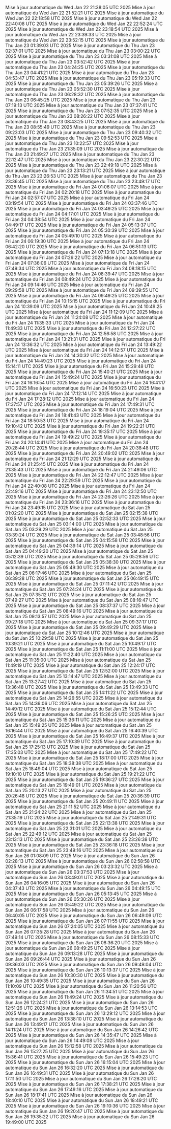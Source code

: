 Mise à jour automatique du Wed Jan 22 21:38:05 UTC 2025
Mise à jour automatique du Wed Jan 22 21:52:21 UTC 2025
Mise à jour automatique du Wed Jan 22 22:18:58 UTC 2025
Mise à jour automatique du Wed Jan 22 22:40:08 UTC 2025
Mise à jour automatique du Wed Jan 22 22:52:24 UTC 2025
Mise à jour automatique du Wed Jan 22 23:18:54 UTC 2025
Mise à jour automatique du Wed Jan 22 23:39:33 UTC 2025
Mise à jour automatique du Wed Jan 22 23:52:15 UTC 2025
Mise à jour automatique du Thu Jan 23 01:39:03 UTC 2025
Mise à jour automatique du Thu Jan 23 02:37:01 UTC 2025
Mise à jour automatique du Thu Jan 23 03:00:22 UTC 2025
Mise à jour automatique du Thu Jan 23 03:31:08 UTC 2025
Mise à jour automatique du Thu Jan 23 03:52:42 UTC 2025
Mise à jour automatique du Thu Jan 23 04:24:25 UTC 2025
Mise à jour automatique du Thu Jan 23 04:41:21 UTC 2025
Mise à jour automatique du Thu Jan 23 04:53:47 UTC 2025
Mise à jour automatique du Thu Jan 23 05:19:33 UTC 2025
Mise à jour automatique du Thu Jan 23 05:39:26 UTC 2025
Mise à jour automatique du Thu Jan 23 05:52:30 UTC 2025
Mise à jour automatique du Thu Jan 23 06:28:32 UTC 2025
Mise à jour automatique du Thu Jan 23 06:45:25 UTC 2025
Mise à jour automatique du Thu Jan 23 07:19:13 UTC 2025
Mise à jour automatique du Thu Jan 23 07:37:41 UTC 2025
Mise à jour automatique du Thu Jan 23 07:52:35 UTC 2025
Mise à jour automatique du Thu Jan 23 08:26:22 UTC 2025
Mise à jour automatique du Thu Jan 23 08:43:25 UTC 2025
Mise à jour automatique du Thu Jan 23 08:55:49 UTC 2025
Mise à jour automatique du Thu Jan 23 09:23:03 UTC 2025
Mise à jour automatique du Thu Jan 23 09:40:32 UTC 2025
Mise à jour automatique du Thu Jan 23 09:52:53 UTC 2025
Mise à jour automatique du Thu Jan 23 10:22:57 UTC 2025
Mise à jour automatique du Thu Jan 23 21:35:09 UTC 2025
Mise à jour automatique du Thu Jan 23 21:49:27 UTC 2025
Mise à jour automatique du Thu Jan 23 22:12:47 UTC 2025
Mise à jour automatique du Thu Jan 23 22:30:22 UTC 2025
Mise à jour automatique du Thu Jan 23 22:49:18 UTC 2025
Mise à jour automatique du Thu Jan 23 23:13:21 UTC 2025
Mise à jour automatique du Thu Jan 23 23:26:53 UTC 2025
Mise à jour automatique du Thu Jan 23 23:36:45 UTC 2025
Mise à jour automatique du Thu Jan 23 23:49:17 UTC 2025
Mise à jour automatique du Fri Jan 24 01:06:07 UTC 2025
Mise à jour automatique du Fri Jan 24 02:20:18 UTC 2025
Mise à jour automatique du Fri Jan 24 02:57:07 UTC 2025
Mise à jour automatique du Fri Jan 24 03:19:54 UTC 2025
Mise à jour automatique du Fri Jan 24 03:37:46 UTC 2025
Mise à jour automatique du Fri Jan 24 03:49:25 UTC 2025
Mise à jour automatique du Fri Jan 24 04:17:01 UTC 2025
Mise à jour automatique du Fri Jan 24 04:38:54 UTC 2025
Mise à jour automatique du Fri Jan 24 04:49:17 UTC 2025
Mise à jour automatique du Fri Jan 24 05:13:37 UTC 2025
Mise à jour automatique du Fri Jan 24 05:30:39 UTC 2025
Mise à jour automatique du Fri Jan 24 05:49:10 UTC 2025
Mise à jour automatique du Fri Jan 24 06:19:30 UTC 2025
Mise à jour automatique du Fri Jan 24 06:42:20 UTC 2025
Mise à jour automatique du Fri Jan 24 06:51:13 UTC 2025
Mise à jour automatique du Fri Jan 24 07:13:18 UTC 2025
Mise à jour automatique du Fri Jan 24 07:26:22 UTC 2025
Mise à jour automatique du Fri Jan 24 07:36:06 UTC 2025
Mise à jour automatique du Fri Jan 24 07:49:34 UTC 2025
Mise à jour automatique du Fri Jan 24 08:18:15 UTC 2025
Mise à jour automatique du Fri Jan 24 08:39:47 UTC 2025
Mise à jour automatique du Fri Jan 24 08:49:24 UTC 2025
Mise à jour automatique du Fri Jan 24 09:14:46 UTC 2025
Mise à jour automatique du Fri Jan 24 09:29:58 UTC 2025
Mise à jour automatique du Fri Jan 24 09:39:55 UTC 2025
Mise à jour automatique du Fri Jan 24 09:49:25 UTC 2025
Mise à jour automatique du Fri Jan 24 10:15:15 UTC 2025
Mise à jour automatique du Fri Jan 24 10:39:09 UTC 2025
Mise à jour automatique du Fri Jan 24 10:49:25 UTC 2025
Mise à jour automatique du Fri Jan 24 11:12:09 UTC 2025
Mise à jour automatique du Fri Jan 24 11:24:08 UTC 2025
Mise à jour automatique du Fri Jan 24 11:35:33 UTC 2025
Mise à jour automatique du Fri Jan 24 11:49:33 UTC 2025
Mise à jour automatique du Fri Jan 24 12:27:22 UTC 2025
Mise à jour automatique du Fri Jan 24 12:56:58 UTC 2025
Mise à jour automatique du Fri Jan 24 13:21:31 UTC 2025
Mise à jour automatique du Fri Jan 24 13:36:32 UTC 2025
Mise à jour automatique du Fri Jan 24 13:49:22 UTC 2025
Mise à jour automatique du Fri Jan 24 14:12:57 UTC 2025
Mise à jour automatique du Fri Jan 24 14:30:32 UTC 2025
Mise à jour automatique du Fri Jan 24 14:49:23 UTC 2025
Mise à jour automatique du Fri Jan 24 15:14:11 UTC 2025
Mise à jour automatique du Fri Jan 24 15:29:48 UTC 2025
Mise à jour automatique du Fri Jan 24 15:40:21 UTC 2025
Mise à jour automatique du Fri Jan 24 15:49:24 UTC 2025
Mise à jour automatique du Fri Jan 24 16:16:54 UTC 2025
Mise à jour automatique du Fri Jan 24 16:41:17 UTC 2025
Mise à jour automatique du Fri Jan 24 16:50:23 UTC 2025
Mise à jour automatique du Fri Jan 24 17:12:14 UTC 2025
Mise à jour automatique du Fri Jan 24 17:28:12 UTC 2025
Mise à jour automatique du Fri Jan 24 17:37:57 UTC 2025
Mise à jour automatique du Fri Jan 24 17:49:31 UTC 2025
Mise à jour automatique du Fri Jan 24 18:19:04 UTC 2025
Mise à jour automatique du Fri Jan 24 18:41:43 UTC 2025
Mise à jour automatique du Fri Jan 24 18:50:53 UTC 2025
Mise à jour automatique du Fri Jan 24 19:10:42 UTC 2025
Mise à jour automatique du Fri Jan 24 19:22:21 UTC 2025
Mise à jour automatique du Fri Jan 24 19:35:17 UTC 2025
Mise à jour automatique du Fri Jan 24 19:49:22 UTC 2025
Mise à jour automatique du Fri Jan 24 20:14:41 UTC 2025
Mise à jour automatique du Fri Jan 24 20:28:44 UTC 2025
Mise à jour automatique du Fri Jan 24 20:38:48 UTC 2025
Mise à jour automatique du Fri Jan 24 20:49:02 UTC 2025
Mise à jour automatique du Fri Jan 24 21:12:29 UTC 2025
Mise à jour automatique du Fri Jan 24 21:25:45 UTC 2025
Mise à jour automatique du Fri Jan 24 21:35:43 UTC 2025
Mise à jour automatique du Fri Jan 24 21:49:06 UTC 2025
Mise à jour automatique du Fri Jan 24 22:12:47 UTC 2025
Mise à jour automatique du Fri Jan 24 22:29:59 UTC 2025
Mise à jour automatique du Fri Jan 24 22:40:08 UTC 2025
Mise à jour automatique du Fri Jan 24 22:49:16 UTC 2025
Mise à jour automatique du Fri Jan 24 23:12:50 UTC 2025
Mise à jour automatique du Fri Jan 24 23:26:26 UTC 2025
Mise à jour automatique du Fri Jan 24 23:36:16 UTC 2025
Mise à jour automatique du Fri Jan 24 23:49:15 UTC 2025
Mise à jour automatique du Sat Jan 25 01:02:20 UTC 2025
Mise à jour automatique du Sat Jan 25 02:15:38 UTC 2025
Mise à jour automatique du Sat Jan 25 02:52:33 UTC 2025
Mise à jour automatique du Sat Jan 25 03:14:00 UTC 2025
Mise à jour automatique du Sat Jan 25 03:29:29 UTC 2025
Mise à jour automatique du Sat Jan 25 03:39:24 UTC 2025
Mise à jour automatique du Sat Jan 25 03:48:56 UTC 2025
Mise à jour automatique du Sat Jan 25 04:15:58 UTC 2025
Mise à jour automatique du Sat Jan 25 04:39:14 UTC 2025
Mise à jour automatique du Sat Jan 25 04:49:20 UTC 2025
Mise à jour automatique du Sat Jan 25 05:12:39 UTC 2025
Mise à jour automatique du Sat Jan 25 05:28:56 UTC 2025
Mise à jour automatique du Sat Jan 25 05:38:30 UTC 2025
Mise à jour automatique du Sat Jan 25 05:49:30 UTC 2025
Mise à jour automatique du Sat Jan 25 06:17:46 UTC 2025
Mise à jour automatique du Sat Jan 25 06:39:28 UTC 2025
Mise à jour automatique du Sat Jan 25 06:49:15 UTC 2025
Mise à jour automatique du Sat Jan 25 07:11:42 UTC 2025
Mise à jour automatique du Sat Jan 25 07:24:24 UTC 2025
Mise à jour automatique du Sat Jan 25 07:35:12 UTC 2025
Mise à jour automatique du Sat Jan 25 07:49:27 UTC 2025
Mise à jour automatique du Sat Jan 25 08:16:47 UTC 2025
Mise à jour automatique du Sat Jan 25 08:37:37 UTC 2025
Mise à jour automatique du Sat Jan 25 08:49:16 UTC 2025
Mise à jour automatique du Sat Jan 25 09:13:57 UTC 2025
Mise à jour automatique du Sat Jan 25 09:27:18 UTC 2025
Mise à jour automatique du Sat Jan 25 09:37:17 UTC 2025
Mise à jour automatique du Sat Jan 25 09:49:29 UTC 2025
Mise à jour automatique du Sat Jan 25 10:12:46 UTC 2025
Mise à jour automatique du Sat Jan 25 10:29:58 UTC 2025
Mise à jour automatique du Sat Jan 25 10:39:21 UTC 2025
Mise à jour automatique du Sat Jan 25 10:49:17 UTC 2025
Mise à jour automatique du Sat Jan 25 11:11:00 UTC 2025
Mise à jour automatique du Sat Jan 25 11:22:40 UTC 2025
Mise à jour automatique du Sat Jan 25 11:35:00 UTC 2025
Mise à jour automatique du Sat Jan 25 11:49:19 UTC 2025
Mise à jour automatique du Sat Jan 25 12:24:17 UTC 2025
Mise à jour automatique du Sat Jan 25 12:52:00 UTC 2025
Mise à jour automatique du Sat Jan 25 13:14:47 UTC 2025
Mise à jour automatique du Sat Jan 25 13:27:42 UTC 2025
Mise à jour automatique du Sat Jan 25 13:36:48 UTC 2025
Mise à jour automatique du Sat Jan 25 13:49:33 UTC 2025
Mise à jour automatique du Sat Jan 25 14:11:22 UTC 2025
Mise à jour automatique du Sat Jan 25 14:26:55 UTC 2025
Mise à jour automatique du Sat Jan 25 14:36:06 UTC 2025
Mise à jour automatique du Sat Jan 25 14:49:12 UTC 2025
Mise à jour automatique du Sat Jan 25 15:12:44 UTC 2025
Mise à jour automatique du Sat Jan 25 15:26:25 UTC 2025
Mise à jour automatique du Sat Jan 25 15:36:11 UTC 2025
Mise à jour automatique du Sat Jan 25 15:49:25 UTC 2025
Mise à jour automatique du Sat Jan 25 16:16:44 UTC 2025
Mise à jour automatique du Sat Jan 25 16:40:39 UTC 2025
Mise à jour automatique du Sat Jan 25 16:49:37 UTC 2025
Mise à jour automatique du Sat Jan 25 17:10:39 UTC 2025
Mise à jour automatique du Sat Jan 25 17:25:13 UTC 2025
Mise à jour automatique du Sat Jan 25 17:35:03 UTC 2025
Mise à jour automatique du Sat Jan 25 17:49:22 UTC 2025
Mise à jour automatique du Sat Jan 25 18:17:00 UTC 2025
Mise à jour automatique du Sat Jan 25 18:38:38 UTC 2025
Mise à jour automatique du Sat Jan 25 18:49:04 UTC 2025
Mise à jour automatique du Sat Jan 25 19:10:10 UTC 2025
Mise à jour automatique du Sat Jan 25 19:21:22 UTC 2025
Mise à jour automatique du Sat Jan 25 19:36:27 UTC 2025
Mise à jour automatique du Sat Jan 25 19:49:01 UTC 2025
Mise à jour automatique du Sat Jan 25 20:13:27 UTC 2025
Mise à jour automatique du Sat Jan 25 20:26:48 UTC 2025
Mise à jour automatique du Sat Jan 25 20:36:39 UTC 2025
Mise à jour automatique du Sat Jan 25 20:49:11 UTC 2025
Mise à jour automatique du Sat Jan 25 21:11:52 UTC 2025
Mise à jour automatique du Sat Jan 25 21:24:22 UTC 2025
Mise à jour automatique du Sat Jan 25 21:35:19 UTC 2025
Mise à jour automatique du Sat Jan 25 21:49:31 UTC 2025
Mise à jour automatique du Sat Jan 25 22:13:38 UTC 2025
Mise à jour automatique du Sat Jan 25 22:31:01 UTC 2025
Mise à jour automatique du Sat Jan 25 22:49:12 UTC 2025
Mise à jour automatique du Sat Jan 25 23:13:13 UTC 2025
Mise à jour automatique du Sat Jan 25 23:26:38 UTC 2025
Mise à jour automatique du Sat Jan 25 23:36:18 UTC 2025
Mise à jour automatique du Sat Jan 25 23:49:16 UTC 2025
Mise à jour automatique du Sun Jan 26 01:08:09 UTC 2025
Mise à jour automatique du Sun Jan 26 02:28:13 UTC 2025
Mise à jour automatique du Sun Jan 26 02:58:58 UTC 2025
Mise à jour automatique du Sun Jan 26 03:23:32 UTC 2025
Mise à jour automatique du Sun Jan 26 03:37:53 UTC 2025
Mise à jour automatique du Sun Jan 26 03:49:01 UTC 2025
Mise à jour automatique du Sun Jan 26 04:16:05 UTC 2025
Mise à jour automatique du Sun Jan 26 04:37:43 UTC 2025
Mise à jour automatique du Sun Jan 26 04:49:15 UTC 2025
Mise à jour automatique du Sun Jan 26 05:13:45 UTC 2025
Mise à jour automatique du Sun Jan 26 05:30:26 UTC 2025
Mise à jour automatique du Sun Jan 26 05:49:22 UTC 2025
Mise à jour automatique du Sun Jan 26 06:17:58 UTC 2025
Mise à jour automatique du Sun Jan 26 06:40:05 UTC 2025
Mise à jour automatique du Sun Jan 26 06:49:09 UTC 2025
Mise à jour automatique du Sun Jan 26 07:11:55 UTC 2025
Mise à jour automatique du Sun Jan 26 07:24:05 UTC 2025
Mise à jour automatique du Sun Jan 26 07:35:28 UTC 2025
Mise à jour automatique du Sun Jan 26 07:49:14 UTC 2025
Mise à jour automatique du Sun Jan 26 08:15:33 UTC 2025
Mise à jour automatique du Sun Jan 26 08:36:20 UTC 2025
Mise à jour automatique du Sun Jan 26 08:49:25 UTC 2025
Mise à jour automatique du Sun Jan 26 09:13:28 UTC 2025
Mise à jour automatique du Sun Jan 26 09:26:44 UTC 2025
Mise à jour automatique du Sun Jan 26 09:36:03 UTC 2025
Mise à jour automatique du Sun Jan 26 09:49:04 UTC 2025
Mise à jour automatique du Sun Jan 26 10:13:37 UTC 2025
Mise à jour automatique du Sun Jan 26 10:30:30 UTC 2025
Mise à jour automatique du Sun Jan 26 10:49:35 UTC 2025
Mise à jour automatique du Sun Jan 26 11:10:09 UTC 2025
Mise à jour automatique du Sun Jan 26 11:20:56 UTC 2025
Mise à jour automatique du Sun Jan 26 11:34:51 UTC 2025
Mise à jour automatique du Sun Jan 26 11:49:24 UTC 2025
Mise à jour automatique du Sun Jan 26 12:24:21 UTC 2025
Mise à jour automatique du Sun Jan 26 12:51:26 UTC 2025
Mise à jour automatique du Sun Jan 26 13:14:53 UTC 2025
Mise à jour automatique du Sun Jan 26 13:29:12 UTC 2025
Mise à jour automatique du Sun Jan 26 13:38:10 UTC 2025
Mise à jour automatique du Sun Jan 26 13:49:17 UTC 2025
Mise à jour automatique du Sun Jan 26 14:11:24 UTC 2025
Mise à jour automatique du Sun Jan 26 14:26:42 UTC 2025
Mise à jour automatique du Sun Jan 26 14:35:47 UTC 2025
Mise à jour automatique du Sun Jan 26 14:49:08 UTC 2025
Mise à jour automatique du Sun Jan 26 15:12:58 UTC 2025
Mise à jour automatique du Sun Jan 26 15:27:25 UTC 2025
Mise à jour automatique du Sun Jan 26 15:36:41 UTC 2025
Mise à jour automatique du Sun Jan 26 15:49:23 UTC 2025
Mise à jour automatique du Sun Jan 26 16:15:04 UTC 2025
Mise à jour automatique du Sun Jan 26 16:32:20 UTC 2025
Mise à jour automatique du Sun Jan 26 16:49:31 UTC 2025
Mise à jour automatique du Sun Jan 26 17:11:50 UTC 2025
Mise à jour automatique du Sun Jan 26 17:28:20 UTC 2025
Mise à jour automatique du Sun Jan 26 17:38:21 UTC 2025
Mise à jour automatique du Sun Jan 26 17:49:16 UTC 2025
Mise à jour automatique du Sun Jan 26 18:17:41 UTC 2025
Mise à jour automatique du Sun Jan 26 18:40:10 UTC 2025
Mise à jour automatique du Sun Jan 26 18:49:21 UTC 2025
Mise à jour automatique du Sun Jan 26 19:10:36 UTC 2025
Mise à jour automatique du Sun Jan 26 19:20:47 UTC 2025
Mise à jour automatique du Sun Jan 26 19:35:22 UTC 2025
Mise à jour automatique du Sun Jan 26 19:49:00 UTC 2025
